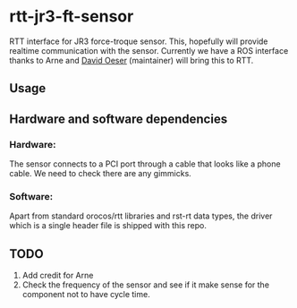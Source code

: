 # rtt-jr3-ft-sensor
RTT interface for JR3 force-troque sensor. This, hopefully will provide realtime communication with the sensor. Currently we have a ROS interface thanks to Arne and [David Oeser](https://github.com/Oeser) (maintainer) will bring this to RTT.

## Usage

## Hardware and software dependencies
### Hardware:
The sensor connects to a PCI port through a cable that looks like a phone cable. We need to check there are any gimmicks.

### Software:
Apart from standard orocos/rtt libraries and rst-rt data types, the driver which is a single header file is shipped with this repo.

## TODO
   1. Add credit for Arne   
   2. Check the frequency of the sensor and see if it make sense for the component not to have cycle time.

